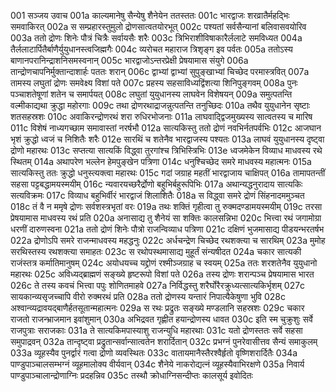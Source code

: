 001	सञ्जय उवाच
001a	काल्यमानेषु सैन्येषु शैनेयेन ततस्ततः
001c	भारद्वाजः शरव्रातैर्महद्भिः समवाकिरत्
002a	स सम्प्रहारस्तुमुलो द्रोणसात्वतयोरभूत्
002c	पश्यतां सर्वसैन्यानां बलिवासवयोरिव
003a	ततो द्रोणः शिनेः पौत्रं चित्रैः सर्वायसैः शरैः
003c	त्रिभिराशीविषाकारैर्ललाटे समविध्यत
004a	तैर्ललाटार्पितैर्बाणैर्युयुधानस्त्वजिह्मगैः
004c	व्यरोचत महाराज त्रिशृङ्ग इव पर्वतः
005a	ततोऽस्य बाणानपरानिन्द्राशनिसमस्वनान्
005c	भारद्वाजोऽन्तरप्रेक्षी प्रेषयामास संयुगे
006a	तान्द्रोणचापनिर्मुक्तान्दाशार्हः पततः शरान्
006c	द्वाभ्यां द्वाभ्यां सुपुङ्खाभ्यां चिच्छेद परमास्त्रवित्
007a	तामस्य लघुतां द्रोणः समवेक्ष्य विशां पते
007c	प्रहस्य सहसाविध्यद्विंशत्या शिनिपुङ्गवम्
008a	पुनः पञ्चाशतेषूणां शतेन च समार्पयत्
008c	लघुतां युयुधानस्य लाघवेन विशेषयन्
009a	समुत्पतन्ति वल्मीकाद्यथा क्रुद्धा महोरगाः
009c	तथा द्रोणरथाद्राजन्नुत्पतन्ति तनुच्छिदः
010a	तथैव युयुधानेन सृष्टाः शतसहस्रशः
010c	अवाकिरन्द्रोणरथं शरा रुधिरभोजनाः
011a	लाघवाद्द्विजमुख्यस्य सात्वतस्य च मारिष
011c	विशेषं नाध्यगच्छाम समावास्तां नरर्षभौ
012a	सात्यकिस्तु ततो द्रोणं नवभिर्नतपर्वभिः
012c	आजघान भृशं क्रुद्धो ध्वजं च निशितैः शरैः
012e	सारथिं च शतेनैव भारद्वाजस्य पश्यतः
013a	लाघवं युयुधानस्य दृष्ट्वा द्रोणो महारथः
013c	सप्तत्या सात्यकिं विद्ध्वा तुरगांश्च त्रिभिस्त्रिभिः
013e	ध्वजमेकेन विव्याध माधवस्य रथे स्थितम्
014a	अथापरेण भल्लेन हेमपुङ्खेन पत्रिणा
014c	धनुश्चिच्छेद समरे माधवस्य महात्मनः
015a	सात्यकिस्तु ततः क्रुद्धो धनुस्त्यक्त्वा महारथः
015c	गदां जग्राह महतीं भारद्वाजाय चाक्षिपत्
016a	तामापतन्तीं सहसा पट्टबद्धामयस्मयीम्
016c	न्यवारयच्छरैर्द्रोणो बहुभिर्बहुरूपिभिः
017a	अथान्यद्धनुरादाय सात्यकिः सत्यविक्रमः
017c	विव्याध बहुभिर्वीरं भारद्वाजं शिलाशितैः
018a	स विद्ध्वा समरे द्रोणं सिंहनादममुञ्चत
018c	तं वै न ममृषे द्रोणः सर्वशस्त्रभृतां वरः
019a	तथः शक्तिं गृहीत्वा तु रुक्मदण्डामयस्मयीम्
019c	तरसा प्रेषयामास माधवस्य रथं प्रति
020a	अनासाद्य तु शैनेयं सा शक्तिः कालसन्निभा
020c	भित्त्वा रथं जगामोग्रा धरणीं दारुणस्वना
021a	ततो द्रोणं शिनेः पौत्रो राजन्विव्याध पत्रिणा
021c	दक्षिणं भुजमासाद्य पीडयन्भरतर्षभ
022a	द्रोणोऽपि समरे राजन्माधवस्य महद्धनुः
022c	अर्धचन्द्रेण चिच्छेद रथशक्त्या च सारथिम्
023a	मुमोह सरथिस्तस्य रथशक्त्या समाहतः
023c	स रथोपस्थमासाद्य मुहूर्तं संन्यषीदत
024a	चकार सात्यकी राजंस्तत्र कर्मातिमानुषम्
024c	अयोधयच्च यद्द्रोणं रश्मीञ्जग्राह च स्वयम्
025a	ततः शरशतेनैव युयुधानो महारथः
025c	अविध्यद्ब्राह्मणं सङ्ख्ये हृष्टरूपो विशां पते
026a	तस्य द्रोणः शरान्पञ्च प्रेषयामास भारत
026c	ते तस्य कवचं भित्त्वा पपुः शोणितमाहवे
027a	निर्विद्धस्तु शरैर्घोरैरक्रुध्यत्सात्यकिर्भृशम्
027c	सायकान्व्यसृजच्चापि वीरो रुक्मरथं प्रति
028a	ततो द्रोणस्य यन्तारं निपात्यैकेषुणा भुवि
028c	अश्वान्व्यद्रावयद्बाणैर्हतसूतान्महात्मनः
029a	स रथः प्रद्रुतः सङ्ख्ये मण्डलानि सहस्रशः
029c	चकार राजतो राजन्भ्राजमान इवांशुमान्
030a	अभिद्रवत गृह्णीत हयान्द्रोणस्य धावत
030c	इति स्म चुक्रुशुः सर्वे राजपुत्राः सराजकाः
031a	ते सात्यकिमपास्याशु राजन्युधि महारथाः
031c	यतो द्रोणस्ततः सर्वे सहसा समुपाद्रवन्
032a	तान्दृष्ट्वा प्रद्रुतान्सर्वान्सात्वतेन शरार्दितान्
032c	प्रभग्नं पुनरेवासीत्तव सैन्यं समाकुलम्
033a	व्यूहस्यैव पुनर्द्वारं गत्वा द्रोणो व्यवस्थितः
033c	वातायमानैस्तैरश्वैर्हृतो वृष्णिशरार्दितैः
034a	पाण्डुपाञ्चालसम्भग्नं व्यूहमालोक्य वीर्यवान्
034c	शैनेये नाकरोद्यत्नं व्यूहस्यैवाभिरक्षणे
035a	निवार्य पाण्डुपाञ्चालान्द्रोणाग्निः प्रदहन्निव
035c	तस्थौ क्रोधाग्निसन्दीप्तः कालसूर्य इवोदितः
